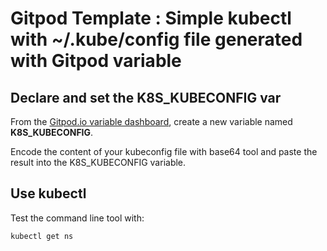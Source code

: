 # Gitpod Template : Simple kubectl with **~/.kube/config** file generated with Gitpod variable

## Declare and set the K8S_KUBECONFIG var

From the [Gitpod.io variable dashboard](https://gitpod.io/variables), create a new variable named **K8S_KUBECONFIG**.

Encode the content of your kubeconfig file with base64 tool and paste the result into the K8S_KUBECONFIG variable.

## Use kubectl

Test the command line tool with:

```bash
kubectl get ns
``` 
